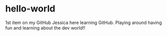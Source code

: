 # hello-world
1st item on my GitHub
Jessica here learning GitHub.
Playing around having fun and learning about the dev world!!
